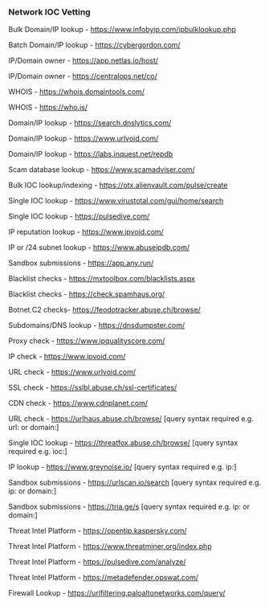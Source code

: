 ### Network IOC Vetting

Bulk Domain/IP lookup - https://www.infobyip.com/ipbulklookup.php

Batch Domain/IP lookup - https://cybergordon.com/

IP/Domain owner - https://app.netlas.io/host/

IP/Domain owner - https://centralops.net/co/

WHOIS - https://whois.domaintools.com/

WHOIS - https://who.is/

Domain/IP lookup - https://search.dnslytics.com/

Domain/IP lookup - https://www.urlvoid.com/

Domain/IP lookup - https://labs.inquest.net/repdb

Scam database lookup - https://www.scamadviser.com/

Bulk IOC lookup/indexing - https://otx.alienvault.com/pulse/create

Single IOC lookup - https://www.virustotal.com/gui/home/search

Single IOC lookup - https://pulsedive.com/

IP reputation lookup - https://www.ipvoid.com/

IP or /24 subnet lookup - https://www.abuseipdb.com/

Sandbox submissions - https://app.any.run/

Blacklist checks - https://mxtoolbox.com/blacklists.aspx

Blacklist checks - https://check.spamhaus.org/

Botnet C2 checks- https://feodotracker.abuse.ch/browse/

Subdomains/DNS lookup - https://dnsdumpster.com/

Proxy check - https://www.ipqualityscore.com/

IP check - https://www.ipvoid.com/

URL check - https://www.urlvoid.com/

SSL check - https://sslbl.abuse.ch/ssl-certificates/

CDN check - https://www.cdnplanet.com/

URL check - https://urlhaus.abuse.ch/browse/  [query syntax required e.g. url: or domain:]

Single IOC lookup - https://threatfox.abuse.ch/browse/  [query syntax required e.g. ioc:]

IP lookup - https://www.greynoise.io/ [query syntax required e.g. ip:]

Sandbox submissions - https://urlscan.io/search [query syntax required e.g. ip: or domain:]

Sandbox submissions - https://tria.ge/s [query syntax required e.g. ip: or domain:]

Threat Intel Platform - https://opentip.kaspersky.com/

Threat Intel Platform - https://www.threatminer.org/index.php

Threat Intel Platform - https://pulsedive.com/analyze/

Threat Intel Platform - https://metadefender.opswat.com/

Firewall Lookup - https://urlfiltering.paloaltonetworks.com/query/
